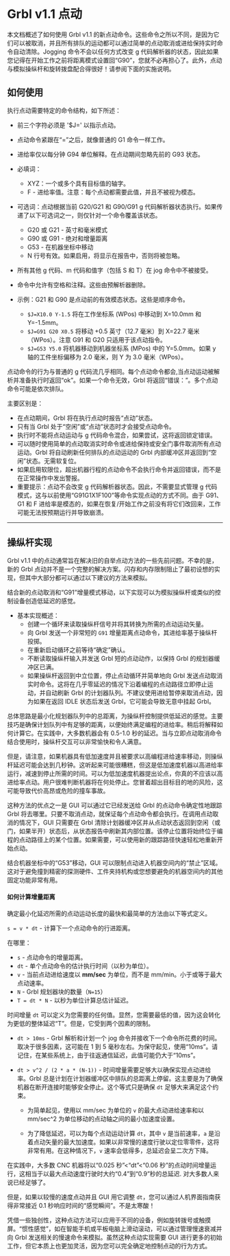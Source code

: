 # Grbl v1.1 点动

本文档概述了如何使用 Grbl v1.1 的新点动命令。这些命令之所以不同，是因为它们可以被取消，并且所有排队的运动都可以通过简单的点动取消或进给保持实时命令自动清除。Jogging 命令不会以任何方式改变 g 代码解析器的状态，因此如果您记得在开始工作之前将距离模式设置回“G90”，您就不必再担心了。此外，点动与模拟操纵杆和旋转拨盘配合得很好！请参阅下面的实施说明。

## 如何使用
执行点动需要特定的命令结构，如下所述：

 - 前三个字符必须是 '$J=' 以指示点动。
 - 点动命令紧跟在“=”之后，就像普通的 G1 命令一样工作。
 - 进给率仅以每分钟 G94 单位解释。在点动期间忽略先前的 G93 状态。
 - 必填词：
   - XYZ：一个或多个具有目标值的轴字。
   - F - 进给率值。注意：每个点动都需要此值，并且不被视为模态。
 - 可选词：点动根据当前 G20/G21 和 G90/G91 g 代码解析器状态执行。如果传递了以下可选词之一，则仅针对一个命令覆盖该状态。
   - G20 或 G21 - 英寸和毫米模式
   - G90 或 G91 - 绝对和增量距离
   - G53 - 在机器坐标中移动
   - N 行号有效。如果启用，将显示在报告中，否则将被忽略。
 - 所有其他 g 代码、m 代码和值字（包括 S 和 T）在 jog 命令中不被接受。
 - 命令中允许有空格和注释。这些由预解析器删除。

 - 示例：G21 和 G90 是点动前的有效模态状态。这些是顺序命令。
    - `$J=X10.0 Y-1.5` 将在工作坐标系 (WPos) 中移动到 X=10.0mm 和 Y=-1.5mm。
    - `$J=G91 G20 X0.5` 将移动 +0.5 英寸（12.7 毫米）到 X=22.7 毫米（WPos）。注意 G91 和 G20 只适用于该点动指令。
    - `$J=G53 Y5.0` 将机器移动到机器坐标系 (MPos) 中的 Y=5.0mm。如果 y 轴的工件坐标偏移为 2.0 毫米，则 Y 为 3.0 毫米（WPos）。

点动命令的行为与普通的 g 代码流几乎相同。每个点动命令都会,当点动运动被解析并准备执行时返回“ok”。如果一个命令无效，Grbl 将返回“错误：”。多个点动命令可能是依次排队。

主要区别是：  

- 在点动期间，Grbl 将在执行点动时报告“点动”状态。
- 只有当 Grbl 处于“空闲”或“点动”状态时才会接受点动命令。
- 执行时不能将点动运动与 g 代码命令混合，如果尝试，这将返回锁定错误。
- 可以随时使用简单的点动取消实时命令或进给保持或安全门事件取消所有点动运动。Grbl 将自动刷新任何排队的点动运动的 Grbl 内部缓冲区并返回到“空闲”状态。无需软复位。
- 如果启用软限位，超出机器行程的点动命令不会执行命令并返回错误，而不是在正常操作中发出警报。
- 重要提示：点动不会改变 g 代码解析器状态。因此，不需要显式管理 g 代码模式，这与以前使用“G91G1X1F100”等命令实现点动的方式不同。由于 G91、G1 和 F 进给率是模态的，如果在恢复/开始工作之前没有将它们改回来，工作可能无法按预期运行并导致崩溃。

------

## 操纵杆实现

Grbl v1.1 中的点动通常旨在解决旧的自举点动方法的一些先前问题。不幸的是，新的 Grbl 点动并不是一个完整的解决方案。闪存和内存限制阻止了最初设想的实现，但其中大部分都可以通过以下建议的方法来模拟。

结合新的点动取消和“G91”增量模式移动，以下实现可以为模拟操纵杆或类似的控制设备创造低延迟的感觉。

- 基本实现概述： 
  - 创建一个循环来读取操纵杆信号并将其转换为所需的点动运动矢量。
  - 向 Grbl 发送一个非常短的 `G91` 增量距离点动命令，其进给率基于操纵杆投掷。
  - 在重新启动循环之前等待“确定”确认。
  - 不断读取操纵杆输入并发送 Grbl 短的点动动作，以保持 Grbl 的规划器缓冲区已满。
  - 如果操纵杆返回到中立位置，停止点动循环并简单地向 Grbl 发送点动取消实时命令。这将在几乎零延迟的情况下沿着编程的点动路径立即停止运动，并自动刷新 Grbl 的计划器队列。不建议使用进给暂停来取消点动，因为如果在返回 IDLE 状态后发送 Grbl，它可能会导致无意中挂起 Grbl。


总体思路是最小化规划器队列中的总距离，为操纵杆控制提供低延迟的感觉。主要技巧是确保计划队列中有足够的距离，以便始终满足编程的进给率。稍后将解释如何计算它。在实践中，大多数机器会有 0.5-1.0 秒的延迟。当与立即点动取消命令结合使用时，操纵杆交互可以非常愉快和令人满意。

但是，请注意，如果机器具有低加速度并且被要求以高编程进给速率移动，则操纵杆延迟可能会达到几秒钟。这听起来可能很糟糕，但这是低加速度机器以高进给率运行，减速到停止所需的时间。可以为低加速度机器提出论点，你真的不应该以高进给率点动。用户很难判断机器将在何处停止。您冒着超出目标目的地的风险，这可能导致代价高昂或危险的撞车事故。

这种方法的优点之一是 GUI 可以通过它已经发送给 Grbl 的点动命令确定性地跟踪 Grbl 将去哪里。只要不取消点动，就保证每个点动命令都会执行。在调用点动取消的情况下，GUI 只需要在 Grbl 清除计划器缓冲区并从点动状态返回到空闲（或门，如果半开）状态后，从状态报告中刷新其内部位置。该停止位置将始终位于编程的点动路径上的某个位置。如果需要，可以使用新的跟踪路径快速轻松地重新开始点动。

结合机器坐标中的“G53”移动，GUI 可以限制点动进入机器空间内的“禁止”区域。这对于避免撞到精密的探测硬件、工件夹持机构或您想要避免的机器空间内的其他固定功能非常有用。

#### 如何计算增量距离

确定最小化延迟所需的点动运动长度的最快和最简单的方法由以下等式定义。

`s = v * dt` - 计算下一个点动命令的行进距离。

在哪里：  

- `s` - 点动命令的增量距离。
- `dt` - 单个点动命令的估计执行时间（以秒为单位）。  
- `v` - 当前点动进给速度以 **mm/sec** 为单位，而不是 mm/min。小于或等于最大点动速率。
- `N` - Grbl 规划器块的数量（`N=15`）
- `T = dt * N` - 以秒为单位计算总估计延迟。
 
时间增量 `dt` 可以定义为您需要的任何值。显然，您需要最低的值，因为这会转化为更低的整体延迟“T”。但是，它受到两个因素的限制。

- `dt > 10ms` - Grbl 解析和计划一个 jog 命令并接收下一个命令所花费的时间。取决于很多因素，这可能在 1 到 5 毫秒左右。为保守起见，使用“10ms”。请记住，在某些系统上，由于往返通信延迟，此值可能仍大于“10ms”。

- `dt > v^2 / (2 * a * (N-1))` - 时间增量需要足够大以确保实现点动进给率。Grbl 总是计划在计划器缓冲区中排队的总距离上停留。这主要是为了确保机器在断开连接时能够安全停止。这个等式只是确保 `dt` 足够大来满足这个约束。

	- 为简单起见，使用以 mm/sec 为单位的 `v` 的最大点动进给速率和以 mm/sec^2 为单位移动的点动轴之间的最小加速度设置。

	- 为了降低延迟，可以为每个点动运动计算 `dt`，其中 `v` 是当前速率，`a` 是沿着点动矢量的最大加速度。如果以非常慢的速度行驶以定位零零件，这将非常有用。在这种情况下，`v` 速率会低得多，总延迟会呈二次方下降。

在实践中，大多数 CNC 机器将以“0.025 秒”<“dt”<“0.06 秒”的点动时间增量运行，这相当于以最大点动速度行驶时大约“0.4”到“0.9”秒的总延迟. 对大多数人来说已经足够了。

但是，如果以较慢的速度点动并且 GUI 用它调整 `dt`，您可以通过人机界面指南获得非常接近 0.1 秒响应时间的“感觉瞬间”。不是太寒酸！

凭借一些独创性，这种点动方法可以应用于不同的设备，例如旋转拨号或触摸屏。“惯性感觉”，如在智能手机或平板电脑上滑动滚动，可以通过管理慢速衰减并向 Grbl 发送相关的慢速命令来模拟。虽然这种点动实现需要 GUI 进行更多的初始工作，但它本质上也更加灵活，因为您可以完全确定地控制点动的行为方式。

